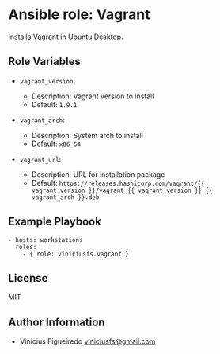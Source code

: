 # Ansible role: Vagrant

Installs Vagrant in Ubuntu Desktop.


## Role Variables

* `vagrant_version`:
    - Description: Vagrant version to install
    - Default: `1.9.1`

* `vagrant_arch`:
    - Description: System arch to install
    - Default: `x86_64`

* `vagrant_url`:
    - Description: URL for installation package
    - Default: `https://releases.hashicorp.com/vagrant/{{ vagrant_version }}/vagrant_{{ vagrant_version }}_{{ vagrant_arch }}.deb`


## Example Playbook

    - hosts: workstations
      roles:
        - { role: viniciusfs.vagrant }


## License

MIT


## Author Information

* Vinícius Figueiredo <viniciusfs@gmail.com>
